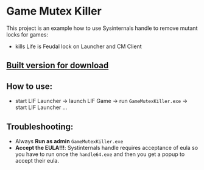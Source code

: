 # Game Mutex Killer
This project is an example how to use Sysinternals handle to remove mutant locks for games:
- kills Life is Feudal lock on Launcher and CM Client

## [Built version for download](https://github.com/rosudrag/GameMutexKiller/files/2239009/GameMutexKiller.zip)

## How to use:
- start LIF Launcher -> launch LIF Game -> run `GameMutexKiller.exe` -> start LIF Launcher ...

## Troubleshooting:
- Always **Run as admin** `GameMutexKiller.exe` 
- **Accept the EULA!!!**: Systinternals handle requires acceptance of eula so you have to run once the `handle64.exe` and then you get a popup to accept their eula.
